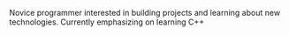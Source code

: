 Novice programmer interested in building projects and learning about new technologies. Currently emphasizing on learning C++
